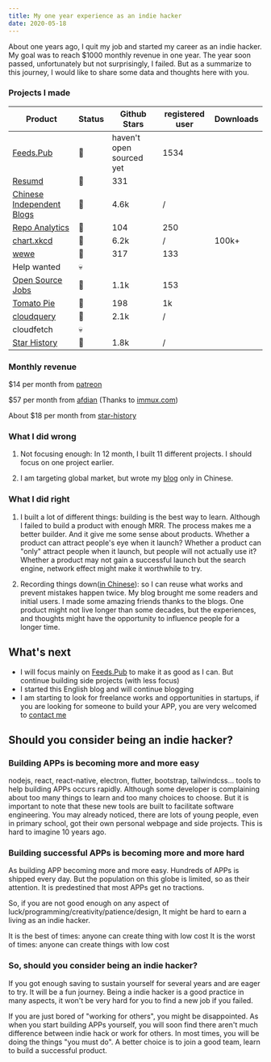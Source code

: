 ```yaml
---
title: My one year experience as an indie hacker
date: 2020-05-18
---
```


About one years ago, I quit my job and started my career as an indie hacker. My goal was to reach $1000 monthly revenue in one year. The year soon passed, unfortunately but not surprisingly, I failed. But as a summarize to this journey, I would like to share some data and thoughts here with you.

### Projects I made

| Product | Status | Github Stars | registered user | Downloads |
| --- | --- | --- | --- | --- |
| [Feeds.Pub](https://feeds.pub) | 🌱| haven't open sourced yet | 1534 | |
| [Resumd](https://github.com/timqian/resumd) | 🌱| 331 | | |
| [Chinese Independent Blogs](https://github.com/timqian/chinese-independent-blogs) | 🌱| 4.6k | / | |
| [Repo Analytics](https://repo-analytics.github.io/) | 🌱| 104 | 250 | |
| [chart.xkcd](https://github.com/timqian/chart.xkcd) | 🌱| 6.2k | / | 100k+ |
| [wewe](https://github.com/t9tio/wewe) | 🌱 | 317 | 133 | |
| Help wanted | 💀 |  |  |  |
| [Open Source Jobs](https://github.com/t9tio/open-source-jobs) | 🌱 | 1.1k | 153 |  |
| [Tomato Pie](https://github.com/t9tio/tomato-pie) | 🌱 | 198 | 1k |  |
| [cloudquery](https://github.com/t9tio/cloudquery) | 🌱 | 2.1k | / |  |
| cloudfetch | 💀 | | | |
| [Star History](https://github.com/timqian/star-history) | 🌱| 1.8k | / | |

### Monthly revenue

$14 per month from [patreon](https://www.patreon.com/timqian)

$57 per month from [afdian](https://afdian.net/@timqian) (Thanks to [immux.com](https://www.immux.com/))

About $18 per month from [star-history](https://chrome.google.com/webstore/detail/star-history/iijibbcdddbhokfepbblglfgdglnccfn)

### What I did wrong

1. Not focusing enough: In 12 month, I built 11 different projects. I should focus on one project earlier.

2. I am targeting global market, but wrote my [blog](https://blog.t9t.io) only in Chinese.

### What I did right

1. I built a lot of different things: building is the best way to learn. Although I failed to build a product with enough MRR. The process makes me a better builder. And it give me some sense about products. Whether a product can attract people's eye when it launch? Whether a product can "only" attract people when it launch, but people will not actually use it? Whether a product may not gain a successful launch but the search engine, network effect might make it worthwhile to try.

2. Recording things down([in Chinese](https://blog.t9t.io)): so I can reuse what works and prevent mistakes happen twice. My blog brought me some readers and initial users. I made some amazing friends thanks to the blogs. One product might not live longer than some decades, but the experiences, and thoughts might have the opportunity to influence people for a longer time.

## What's next

- I will focus mainly on [Feeds.Pub](https://feeds.pub) to make it as good as I can. But continue building side projects (with less focus)
- I started this English blog and will continue blogging
- I am starting to look for freelance works and opportunities in startups, if you are looking for someone to build your APP, you are very welcomed to [contact me](mailto:timqian@t9t.io)

## Should you consider being an indie hacker?

### Building APPs is becoming more and more easy

nodejs, react, react-native, electron, flutter, bootstrap, tailwindcss… tools to help building APPs occurs rapidly. Although some developer is complaining about too many things to learn and too many choices to choose. But it is important to note that these new tools are built to facilitate software engineering. You may already noticed, there are lots of young people, even in primary school, got their own personal webpage and side projects. This is hard to imagine 10 years ago.

### Building successful APPs is becoming more and more hard

As building APP becoming more and more easy. Hundreds of APPs is shipped every day. But the population on this globe is limited, so as their attention. It is predestined that most APPs get no tractions.

So, if you are not good enough on any aspect of luck/programming/creativity/patience/design, It might be hard to earn a living as an indie hacker.

It is the best of times: anyone can create thing with low cost
It is the worst of times: anyone can create things with low cost

### So, should you consider being an indie hacker?

If you got enough saving to sustain yourself for several years and are eager to try. It will be a fun journey. Being a indie hacker is a good practice in many aspects, it won't be very hard for you to find a new job if you failed.

If you are just bored of "working for others", you might be disappointed. As when you start building APPs yourself, you will soon find there aren't much difference between indie hack or work for others. In most times, you will be doing the things "you must do". A better choice is to join a good team, learn to build a successful product.
